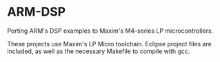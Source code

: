 # ARM-DSP
Porting ARM's DSP examples to Maxim's M4-series LP microcontrollers.

These projects use Maxim's LP Micro toolchain.  Eclipse project files are included, as well as the necessary Makefile to compile with gcc.
